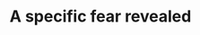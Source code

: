 ---
id_key: l
image: image_00013.jpg
thumbnail: thumb_image_00013.jpg
title: A specific fear revealed
dimensions: 2200 x 2750
medium: Acrylic paint on wall
work-year: '2009'
artist: Jimmy Luck  
notes: 'yearning soon becomes manipulated

'
galleries: orange
permalink: "/works/l.html"
layout: single-work
---